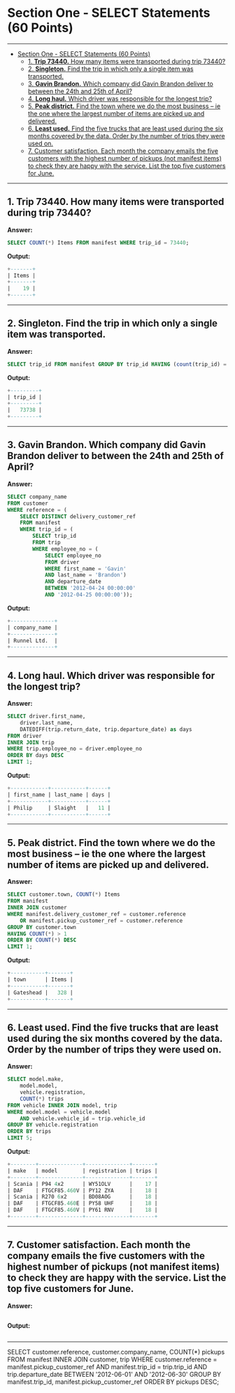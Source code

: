 # Section One - SELECT Statements (60 Points)

----

- [Section One - SELECT Statements (60 Points)](#Section-One---SELECT-Statements-60-Points)
  - [1. **Trip 73440.** How many items were transported during trip 73440?](#1-Trip-73440-How-many-items-were-transported-during-trip-73440)
  - [2. **Singleton.** Find the trip in which only a single item was transported.](#2-Singleton-Find-the-trip-in-which-only-a-single-item-was-transported)
  - [3. **Gavin Brandon.** Which company did Gavin Brandon deliver to between the 24th and 25th of April?](#3-Gavin-Brandon-Which-company-did-Gavin-Brandon-deliver-to-between-the-24th-and-25th-of-April)
  - [4. **Long haul.** Which driver was responsible for the longest trip?](#4-Long-haul-Which-driver-was-responsible-for-the-longest-trip)
  - [5. **Peak district.** Find the town where we do the most business – ie the one where the largest number of items are picked up and delivered.](#5-Peak-district-Find-the-town-where-we-do-the-most-business-%E2%80%93-ie-the-one-where-the-largest-number-of-items-are-picked-up-and-delivered)
  - [6. **Least used.** Find the five trucks that are least used during the six months covered by the data. Order by the number of trips they were used on.](#6-Least-used-Find-the-five-trucks-that-are-least-used-during-the-six-months-covered-by-the-data-Order-by-the-number-of-trips-they-were-used-on)
  - [7. Customer satisfaction. Each month the company emails the five customers with the highest number of pickups (not manifest items) to check they are happy with the service. List the top five customers for June.](#7-Customer-satisfaction-Each-month-the-company-emails-the-five-customers-with-the-highest-number-of-pickups-not-manifest-items-to-check-they-are-happy-with-the-service-List-the-top-five-customers-for-June)

----

## 1. **Trip 73440.** How many items were transported during trip 73440?

**Answer:**

```sql
SELECT COUNT(*) Items FROM manifest WHERE trip_id = 73440;
```

**Output:**

```sql
+-------+
| Items |
+-------+
|    19 |
+-------+
```

----

## 2. **Singleton.** Find the trip in which only a single item was transported.

**Answer:**

```sql
SELECT trip_id FROM manifest GROUP BY trip_id HAVING (count(trip_id) = 1);
```

**Output:**

```sql
+---------+
| trip_id |
+---------+
|   73738 |
+---------+
```

----

## 3. **Gavin Brandon.** Which company did Gavin Brandon deliver to between the 24th and 25th of April?

**Answer:**

```sql
SELECT company_name
FROM customer
WHERE reference = (
    SELECT DISTINCT delivery_customer_ref
    FROM manifest
    WHERE trip_id = (
        SELECT trip_id
        FROM trip
        WHERE employee_no = (
            SELECT employee_no
            FROM driver
            WHERE first_name = 'Gavin'
            AND last_name = 'Brandon')
            AND departure_date
            BETWEEN '2012-04-24 00:00:00'
            AND '2012-04-25 00:00:00'));

```

**Output:**

```sql
+--------------+
| company_name |
+--------------+
| Runnel Ltd.  |
+--------------+
```

----

## 4. **Long haul.** Which driver was responsible for the longest trip?

**Answer:**

```sql
SELECT driver.first_name,
    driver.last_name,
    DATEDIFF(trip.return_date, trip.departure_date) as days
FROM driver
INNER JOIN trip
WHERE trip.employee_no = driver.employee_no
ORDER BY days DESC
LIMIT 1;

```

**Output:**

```sql
+------------+-----------+------+
| first_name | last_name | days |
+------------+-----------+------+
| Philip     | Slaight   |   11 |
+------------+-----------+------+

```

----

## 5. **Peak district.** Find the town where we do the most business – ie the one where the largest number of items are picked up and delivered.

**Answer:**

```sql
SELECT customer.town, COUNT(*) Items
FROM manifest
INNER JOIN customer
WHERE manifest.delivery_customer_ref = customer.reference
    OR manifest.pickup_customer_ref = customer.reference
GROUP BY customer.town
HAVING COUNT(*) > 1
ORDER BY COUNT(*) DESC
LIMIT 1;

```

**Output:**

```sql
+-----------+-------+
| town      | Items |
+-----------+-------+
| Gateshead |   328 |
+-----------+-------+

```

----

## 6. **Least used.** Find the five trucks that are least used during the six months covered by the data. Order by the number of trips they were used on.

**Answer:**

```sql
SELECT model.make,
    model.model,
    vehicle.registration,
    COUNT(*) trips
FROM vehicle INNER JOIN model, trip
WHERE model.model = vehicle.model
    AND vehicle.vehicle_id = trip.vehicle_id
GROUP BY vehicle.registration
ORDER BY trips
LIMIT 5;
```

**Output:**

```sql
+--------+--------------+--------------+-------+
| make   | model        | registration | trips |
+--------+--------------+--------------+-------+
| Scania | P94 4x2      | WY51OLV      |    17 |
| DAF    | FTGCF85.460V | PY12 ZYA     |    18 |
| Scania | R270 6x2     | BD08AOG      |    18 |
| DAF    | FTGCF85.460E | PY58 UHF     |    18 |
| DAF    | FTGCF85.460V | PY61 RNV     |    18 |
+--------+--------------+--------------+-------+
```

----

## 7. Customer satisfaction. Each month the company emails the five customers with the highest number of pickups (not manifest items) to check they are happy with the service. List the top five customers for June.

**Answer:**

```sql

```

**Output:**

```sql

```

----


SELECT customer.reference, customer.company_name, COUNT(*) pickups FROM manifest INNER JOIN customer, trip WHERE customer.reference = manifest.pickup_customer_ref AND manifest.trip_id = trip.trip_id AND trip.departure_date BETWEEN '2012-06-01' AND '2012-06-30' GROUP BY manifest.trip_id, manifest.pickup_customer_ref ORDER BY pickups DESC;

